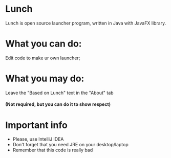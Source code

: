 # Lunch
Lunch is open source launcher program, written in Java with JavaFX library.

# What you can do:

Edit code to make ur own launcher;

# What you may do:

Leave the "Based on Lunch" text in the "About" tab

<h4>(Not required, but you can do it to show respect)</h4>

# Important info

<ul>
  
  <li>Please, use IntelliJ IDEA</li>
  <li>Don't forget that you need JRE on your desktop/laptop</li>
  <li>Remember that this code is really bad</li>

</ul>
